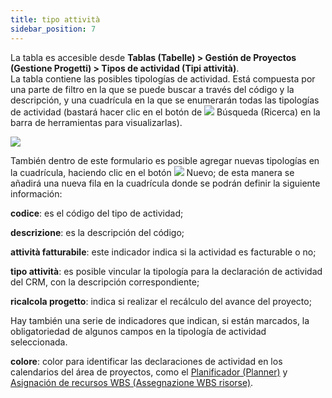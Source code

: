 ```yaml
---
title: tipo attività
sidebar_position: 7
---
```


La tabla es accesible desde **Tablas (Tabelle) > Gestión de Proyectos (Gestione Progetti) > Tipos de actividad (Tipi attività)**.  
La tabla contiene las posibles tipologías de actividad. Está compuesta por una parte de filtro en la que se puede buscar a través del código y la descripción, y una cuadrícula en la que se enumerarán todas las tipologías de actividad (bastará hacer clic en el botón de ![](/img/neutral/common/search.png)  Búsqueda (Ricerca) en la barra de herramientas para visualizarlas).

![](/img/it-it/configurations/tables/projects/activitytype.png)

También dentro de este formulario es posible agregar nuevas tipologías en la cuadrícula, haciendo clic en el botón ![](/img/neutral/common/new.png) Nuevo; de esta manera se añadirá una nueva fila en la cuadrícula donde se podrán definir la siguiente información:

**codice**: es el código del tipo de actividad;  

**descrizione**: es la descripción del código;  

**attività fatturabile**: este indicador indica si la actividad es facturable o no;  

**tipo attività**: es posible vincular la tipología para la declaración de actividad del CRM, con la descripción correspondiente;  

**ricalcola progetto**: indica si realizar el recálculo del avance del proyecto;  

Hay también una serie de indicadores que indican, si están marcados, la obligatoriedad de algunos campos en la tipología de actividad seleccionada.  

**colore**: color para identificar las declaraciones de actividad en los calendarios del área de proyectos, como el [Planificador (Planner)](/docs/project-management/planned-interventions/planner) y [Asignación de recursos WBS (Assegnazione WBS risorse)](/docs/project-management/planned-interventions/wbs-resource-assignation).